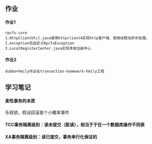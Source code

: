 ## 作业

#### 作业1
```
rpcfx-core
1.HttpClientUtil.java使用httpclient4实现http客户端，使用线程池异步处理。
2.exception包自定义RpcfxException
3.LocalRegisterCenter.java实现本地注册中心
```

#### 作业2
```
dubbo+hmily作业在transaction-homework-hmily工程
```


## 学习笔记 

#### 柔性事务的本质
乐观锁，假设回滚是个小概率事件

#### TCC事务隔离级别：读未提交（脏读），相当于于在一个数据库操作不同表
#### XA事务隔离级别：读已提交，事务串行化保证的